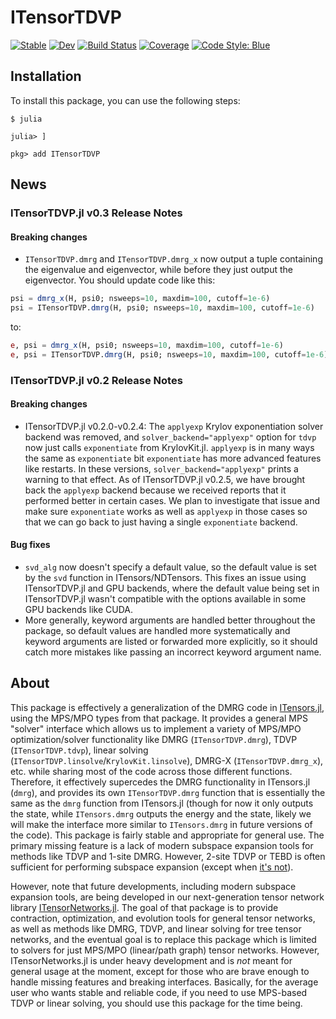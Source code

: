 # ITensorTDVP

[![Stable](https://img.shields.io/badge/docs-stable-blue.svg)](https://mtfishman.github.io/ITensorTDVP.jl/stable)
[![Dev](https://img.shields.io/badge/docs-dev-blue.svg)](https://mtfishman.github.io/ITensorTDVP.jl/dev)
[![Build Status](https://github.com/mtfishman/ITensorTDVP.jl/actions/workflows/CI.yml/badge.svg?branch=main)](https://github.com/mtfishman/ITensorTDVP.jl/actions/workflows/CI.yml?query=branch%3Amain)
[![Coverage](https://codecov.io/gh/mtfishman/ITensorTDVP.jl/branch/main/graph/badge.svg)](https://codecov.io/gh/mtfishman/ITensorTDVP.jl)
[![Code Style: Blue](https://img.shields.io/badge/code%20style-blue-4495d1.svg)](https://github.com/invenia/BlueStyle)

## Installation

To install this package, you can use the following steps:
```
$ julia

julia> ]

pkg> add ITensorTDVP
```

## News

### ITensorTDVP.jl v0.3 Release Notes

#### Breaking changes

- `ITensorTDVP.dmrg` and `ITensorTDVP.dmrg_x` now output a tuple containing the eigenvalue and eigenvector, while before they just output the eigenvector. You should update code like this:
```julia
psi = dmrg_x(H, psi0; nsweeps=10, maxdim=100, cutoff=1e-6)
psi = ITensorTDVP.dmrg(H, psi0; nsweeps=10, maxdim=100, cutoff=1e-6)
```
to:
```julia
e, psi = dmrg_x(H, psi0; nsweeps=10, maxdim=100, cutoff=1e-6)
e, psi = ITensorTDVP.dmrg(H, psi0; nsweeps=10, maxdim=100, cutoff=1e-6)
```

### ITensorTDVP.jl v0.2 Release Notes

#### Breaking changes

- ITensorTDVP.jl v0.2.0-v0.2.4: The `applyexp` Krylov exponentiation solver backend was removed, and `solver_backend="applyexp"` option for `tdvp` now just calls `exponentiate` from KrylovKit.jl. `applyexp` is in many ways the same as `exponentiate` bit `exponentiate` has more advanced features like restarts. In these versions, `solver_backend="applyexp"` prints a warning to that effect. As of ITensorTDVP.jl v0.2.5, we have brought back the `applyexp` backend because we received reports that it performed better in certain cases. We plan to investigate that issue and make sure `exponentiate` works as well as `applyexp` in those cases so that we can go back to just having a single `exponentiate` backend.

#### Bug fixes

- `svd_alg` now doesn't specify a default value, so the default value is set by the `svd` function in ITensors/NDTensors. This fixes an issue using ITensorTDVP.jl and GPU backends, where the default value being set in ITensorTDVP.jl wasn't compatible with the options available in some GPU backends like CUDA.
- More generally, keyword arguments are handled better throughout the package, so default values are handled more systematically and keyword arguments are listed or forwarded more explicitly, so it should catch more mistakes like passing an incorrect keyword argument name.

## About

This package is effectively a generalization of the DMRG code in [ITensors.jl](https://github.com/ITensor/ITensors.jl), using the MPS/MPO types from that package. It provides a general MPS "solver" interface which allows us to implement a variety of MPS/MPO optimization/solver functionality like DMRG (`ITensorTDVP.dmrg`), TDVP (`ITensorTDVP.tdvp`), linear solving (`ITensorTDVP.linsolve`/`KrylovKit.linsolve`), DMRG-X (`ITensorTDVP.dmrg_x`), etc. while sharing most of the code across those different functions. Therefore, it effectively supercedes the DMRG functionality in ITensors.jl (`dmrg`), and provides its own `ITensorTDVP.dmrg` function that is essentially the same as the `dmrg` function from ITensors.jl (though for now it only outputs the state, while `ITensors.dmrg` outputs the energy and the state, likely we will make the interface more similar to `ITensors.dmrg` in future versions of the code). This package is fairly stable and appropriate for general use. The primary missing feature is a lack of modern subspace expansion tools for methods like TDVP and 1-site DMRG. However, 2-site TDVP or TEBD is often sufficient for performing subspace expansion (except when [it's not](https://arxiv.org/abs/2005.06104)).

However, note that future developments, including modern subspace expansion tools, are being developed in our next-generation tensor network library [ITensorNetworks.jl](https://github.com/mtfishman/ITensorNetworks.jl). The goal of that package is to provide contraction, optimization, and evolution tools for general tensor networks, as well as methods like DMRG, TDVP, and linear solving for tree tensor networks, and the eventual goal is to replace this package which is limited to solvers for just MPS/MPO (linear/path graph) tensor networks. However, ITensorNetworks.jl is under heavy development and is _not_ meant for general usage at the moment, except for those who are brave enough to handle missing features and breaking interfaces. Basically, for the average user who wants stable and reliable code, if you need to use MPS-based TDVP or linear solving, you should use this package for the time being.
